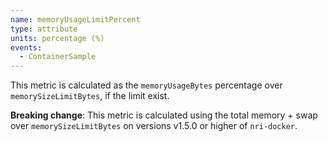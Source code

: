 ```yaml
---
name: memoryUsageLimitPercent
type: attribute
units: percentage (%)
events:
  - ContainerSample
---
```


This metric is calculated as the `memoryUsageBytes` percentage over `memorySizeLimitBytes`, if the limit exist.

**Breaking change**: This metric is calculated using the total memory + swap over `memorySizeLimitBytes` on versions v1.5.0 or higher of `nri-docker`.